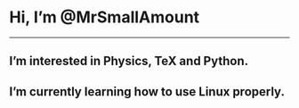 # Hi, I’m @MrSmallAmount
---

## I’m interested in Physics, TeX and Python.

## I’m currently learning how to use Linux properly.
